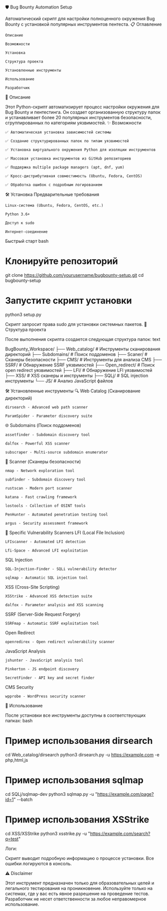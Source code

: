 🛡️ Bug Bounty Automation Setup

Автоматический скрипт для настройки полноценного окружения Bug Bounty с установкой популярных инструментов пентеста.
📋 Оглавление

    Описание

    Возможности

    Установка

    Структура проекта

    Установленные инструменты

    Использование

    Разработчик

🚀 Описание

Этот Python-скрипт автоматизирует процесс настройки окружения для Bug Bounty и пентестинга. Он создает организованную структуру папок и устанавливает более 20 популярных инструментов безопасности, сгруппированных по категориям уязвимостей.
✨ Возможности

    ✅ Автоматическая установка зависимостей системы

    ✅ Создание структурированных папок по типам уязвимостей

    ✅ Установка виртуального окружения Python для изоляции инструментов

    ✅ Массовая установка инструментов из GitHub репозиториев

    ✅ Поддержка multiple package managers (apt, dnf, yum)

    ✅ Кросс-дистрибутивная совместимость (Ubuntu, Fedora, CentOS)

    ✅ Обработка ошибок с подробным логированием

🛠️ Установка
Предварительные требования

    Linux-система (Ubuntu, Fedora, CentOS, etc.)

    Python 3.6+

    Доступ к sudo

    Интернет-соединение

Быстрый старт
bash

# Клонируйте репозиторий
git clone https://github.com/yourusername/bugbounty-setup.git
cd bugbounty-setup

# Запустите скрипт установки
python3 setup.py

Скрипт запросит права sudo для установки системных пакетов.
📁 Структура проекта

После выполнения скрипта создается следующая структура папок:
text

BugBounty_Workspace/
├── Web_catalog/          # Инструменты сканирования директорий
├── Subdomains/           # Поиск поддоменов
├── Scaner/               # Сканеры безопасности
├── CMS/                  # Инструменты для анализа CMS
├── SSRF/                 # Обнаружение SSRF уязвимостей
├── Open_redirect/        # Поиск open redirect уязвимостей
├── LFI/                  # Обнаружение LFI уязвимостей
├── XSS/                  # XSS сканеры и инструменты
├── SQLj/                 # SQL injection инструменты
└── JS/                   # Анализ JavaScript файлов

🛠️ Установленные инструменты
🔍 Web Catalog (Сканирование директорий)

    dirsearch - Advanced web path scanner

    ParamSpider - Parameter discovery suite

🌐 Subdomains (Поиск поддоменов)

    assetfinder - Subdomain discovery tool

    dalfox - Powerful XSS scanner

    subscraper - Multi-source subdomain enumerator

📡 Scanner (Сканеры безопасности)

    nmap - Network exploration tool

    subfinder - Subdomain discovery tool

    rustscan - Modern port scanner

    katana - Fast crawling framework

    lostools - Collection of OSINT tools

    PenHunter - Automated penetration testing tool

    argus - Security assessment framework

🎯 Specific Vulnerability Scanners
LFI (Local File Inclusion)

    LFIscanner - Automated LFI detection

    Lfi-Space - Advanced LFI exploitation

SQL Injection

    SQL-Injection-Finder - SQLi vulnerability detector

    sqlmap - Automatic SQL injection tool

XSS (Cross-Site Scripting)

    XSStrike - Advanced XSS detection suite

    dalfox - Parameter analysis and XSS scanning

SSRF (Server-Side Request Forgery)

    SSRFmap - Automatic SSRF exploitation tool

Open Redirect

    openredirex - Open redirect vulnerability scanner

JavaScript Analysis

    jshunter - JavaScript analysis tool

    Pinkerton - JS endpoint discovery

    SecretFinder - API key and secret finder

CMS Security

    wpprobe - WordPress security scanner

🚀 Использование

После установки все инструменты доступны в соответствующих папках:
bash

# Пример использования dirsearch
cd Web_catalog/dirsearch
python3 dirsearch.py -u https://example.com -e php,html,js

# Пример использования sqlmap
cd SQLj/sqlmap-dev
python3 sqlmap.py -u "https://example.com/page?id=1" --batch

# Пример использования XSStrike
cd XSS/XSStrike
python3 xsstrike.py -u "https://example.com/search?q=test"

Логи:

Скрипт выводит подробную информацию о процессе установки. Все ошибки логируются в консоль.

⚠️ Disclaimer

Этот инструмент предназначен только для образовательных целей и легального тестирования на проникновение. Используйте только на системах, где у вас есть явное разрешение на проведение тестов. Разработчик не несет ответственности за любое неправомерное использование.
